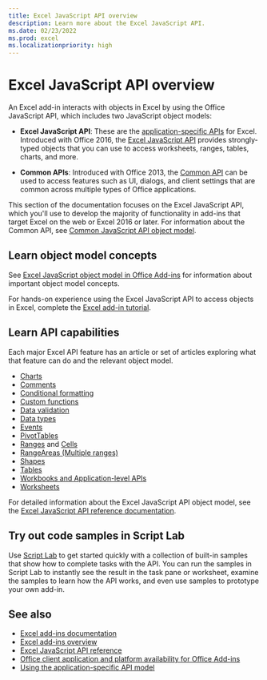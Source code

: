 ```yaml
---
title: Excel JavaScript API overview
description: Learn more about the Excel JavaScript API.
ms.date: 02/23/2022
ms.prod: excel
ms.localizationpriority: high
---
```


# Excel JavaScript API overview

An Excel add-in interacts with objects in Excel by using the Office JavaScript API, which includes two JavaScript object models:

* **Excel JavaScript API**: These are the [application-specific APIs](../../develop/application-specific-api-model.md) for Excel. Introduced with Office 2016, the [Excel JavaScript API](/javascript/api/excel) provides strongly-typed objects that you can use to access worksheets, ranges, tables, charts, and more.

* **Common APIs**: Introduced with Office 2013, the [Common API](/javascript/api/office) can be used to access features such as UI, dialogs, and client settings that are common across multiple types of Office applications.

This section of the documentation focuses on the Excel JavaScript API, which you'll use to develop the majority of functionality in add-ins that target Excel on the web or Excel 2016 or later. For information about the Common API, see [Common JavaScript API object model](../../develop/office-javascript-api-object-model.md).

## Learn object model concepts

See [Excel JavaScript object model in Office Add-ins](../../excel/excel-add-ins-core-concepts.md) for information about important object model concepts.

For hands-on experience using the Excel JavaScript API to access objects in Excel, complete the [Excel add-in tutorial](../../tutorials/excel-tutorial.md).

## Learn API capabilities

Each major Excel API feature has an article or set of articles exploring what that feature can do and the relevant object model.

* [Charts](../../excel/excel-add-ins-charts.md)
* [Comments](../../excel/excel-add-ins-comments.md)
* [Conditional formatting](../../excel/excel-add-ins-conditional-formatting.md)
* [Custom functions](../../excel/custom-functions-overview.md)
* [Data validation](../../excel/excel-add-ins-data-validation.md)
* [Data types](../../excel/excel-data-types-overview.md)
* [Events](../../excel/excel-add-ins-events.md)
* [PivotTables](../../excel/excel-add-ins-pivottables.md)
* [Ranges](../../excel/excel-add-ins-ranges-get.md) and [Cells](../../excel/excel-add-ins-cells.md)
* [RangeAreas (Multiple ranges)](../../excel/excel-add-ins-multiple-ranges.md)
* [Shapes](../../excel/excel-add-ins-shapes.md)
* [Tables](../../excel/excel-add-ins-tables.md)
* [Workbooks and Application-level APIs](../../excel/excel-add-ins-workbooks.md)
* [Worksheets](../../excel/excel-add-ins-worksheets.md)

For detailed information about the Excel JavaScript API object model, see the [Excel JavaScript API reference documentation](/javascript/api/excel).

## Try out code samples in Script Lab

Use [Script Lab](../../overview/explore-with-script-lab.md) to get started quickly with a collection of built-in samples that show how to complete tasks with the API. You can run the samples in Script Lab to instantly see the result in the task pane or worksheet, examine the samples to learn how the API works, and even use samples to prototype your own add-in.

## See also

* [Excel add-ins documentation](../../excel/index.yml)
* [Excel add-ins overview](../../excel/excel-add-ins-overview.md)
* [Excel JavaScript API reference](/javascript/api/excel)
* [Office client application and platform availability for Office Add-ins](../../overview/office-add-in-availability.md)
* [Using the application-specific API model](../../develop/application-specific-api-model.md)
